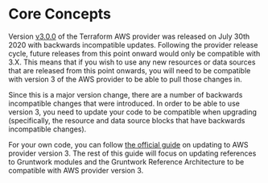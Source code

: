 # Core Concepts

Version
[v3.0.0](https://github.com/terraform-providers/terraform-provider-aws/releases/tag/v3.0.0)
of the Terraform AWS provider was released on July 30th 2020 with backwards
incompatible updates. Following the provider release cycle, future releases from
this point onward would only be compatible with 3.X. This means that if you wish
to use any new resources or data sources that are released from this point
onwards, you will need to be compatible with version 3 of the AWS provider to be
able to pull those changes in.

Since this is a major version change, there are a number of backwards
incompatible changes that were introduced. In order to be able to use version 3,
you need to update your code to be compatible when upgrading (specifically, the
resource and data source blocks that have backwards incompatible changes).

For your own code, you can follow [the official
guide](https://registry.terraform.io/providers/hashicorp/aws/latest/docs/guides/version-3-upgrade)
on updating to AWS provider version 3. The rest of this guide will focus on
updating references to Gruntwork modules and the Gruntwork Reference
Architecture to be compatible with AWS provider version 3.

